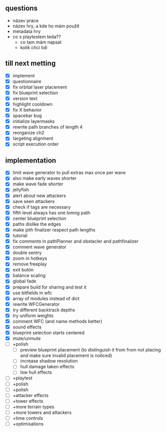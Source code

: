 ## questions
- název práce
- název hry, a kde ho mám použít
- metadata hry
- co s playtestem teda??
    - co tam mám napsat
    - kolik chci lidí

## till next metting
- [x] implement
- [x] questionnaire
- [x] fix orbital laser placement
- [x] fix blueprint selection
- [x] version text
- [x] highlight cooldown
- [x] fix X behavior
- [x] spacebar bug
- [x] initialize layermasks
- [x] rewrite path branches of length 4
- [x] reorganize ch2
- [x] targeting alignment
- [x] script execution order
## implementation 
- [x] limit wave generator to pull extras max once per wave
- [x] also make early waves shorter
- [x] make wave fade shorter
- [x] jellyfish
- [x] alert about new attackers
- [x] save seen attackers
- [x] check if tags are necessary
- [x] fifth level always has one lomng path
- [x] center blueprint selection
- [x] paths dislike the edges
- [x] make pith finalizer respect path lengths
- [x] tutorial
- [x] fix comments in pathPlanner and obstacler and pathfinalizer
- [x] comment wave generator
- [x] double sentry
- [x] zoom in hotkeys
- [x] remove freeplay
- [x] exit butón
- [x] balance scaling
- [x] global fade
- [x] prepare build for sharing and test it
- [x] use bitfields in wfc
- [x] array of modules instead of dict
- [x] rewrite WFCGenerator
- [x] try different backtrack depths
- [x] try uniform weights
- [x] comment WFC (and name methods better)
- [x] sound effects
- [x] blueprint selection starts centered
- [x] mute/unmute
- [ ] +polish
    - [ ] preview blueprint placement (to distinguish it from from not placing and make sure invalid placement is noticed)
    - [ ] increase shadow resolution
    - [ ] hull damage taken effects
    - [ ] low hull effects
- [ ] +playtest
- [ ] +polish
- [ ] +polish
- [ ] +attacker effects
- [ ] +tower effects
- [ ] +more terrain types
- [ ] +more towers and attackers
- [ ] +time controls
- [ ] +optimisations

